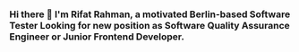 ### Hi there 👋 I'm Rifat Rahman, a motivated Berlin-based Software Tester Looking for new position as Software Quality Assurance Engineer or Junior Frontend Developer.

<!--
**ararifat/ararifat** is a ✨ _special_ ✨ repository because its `README.md` (this file) appears on your GitHub profile.

Here are some ideas to get you started:

- 🔭 I’m currently working on Wordpress
- 🌱 I’m currently learning HTML5-CSS and ISTQB
- 👯 I’m looking to collaborate on QA
- 🤔 I’m looking for help with new Wordpress Prokect
- 💬 Ask me about QA
- 📫 How to reach me: https://www.linkedin.com/in/rifat-ara-rahman/
- 😄 Adjectives: Optimist, Creative
-->
